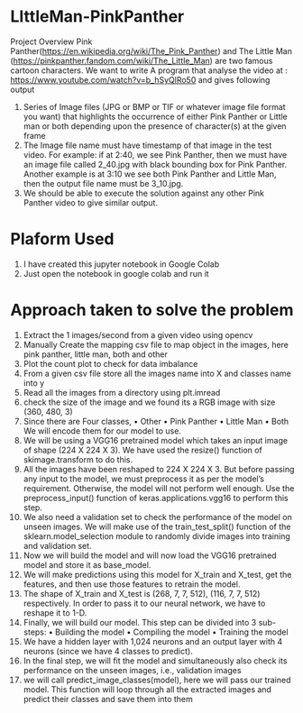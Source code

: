 # LIttleMan-PinkPanther

Project Overview
Pink Panther(https://en.wikipedia.org/wiki/The_Pink_Panther) and The Little Man (https://pinkpanther.fandom.com/wiki/The_Little_Man) are two famous cartoon characters.
We want to write A program that analyse the video at : https://www.youtube.com/watch?v=b_hSyQlRo50 and gives following output
1. Series of Image files (JPG or BMP or TIF or whatever image file format you want)  that highlights the occurrence of either Pink Panther or Little man or both depending upon the presence of character(s) at the given frame
2. The Image file name must have timestamp of that image in the test video. For example: if at 2:40, we see Pink Panther, then we must have an image file called 2_40.jpg with black bounding box for Pink Panther. Another example is at 3:10 we see both Pink Panther and Little Man, then the output file name must be 3_10.jpg.
3. We should be able to execute the solution against any other Pink Panther video to give similar output.

# Plaform Used
1. I have created this jupyter notebook in Google Colab
2. Just open the notebook in google colab and run it

# Approach taken to solve the problem
1. Extract the 1 images/second from a given video using opencv
2. Manually Create the mapping csv file to map object in the images, here pink panther, little man, both and other
3. Plot the count plot to check for data imbalance
4. From a given csv file store all the images name into X and classes name into y
5. Read all the images from a directory using plt.imread
6. check the size of the image and we found its a RGB image with size (360, 480, 3)
7. Since there are Four classes,
•	Other
•	Pink Panther
•	Little Man
•	Both
    We will encode them for our model to use.
8. We will be using a VGG16 pretrained model which takes an input image of shape (224 X 224 X 3). We have used the resize() function of skimage.transform to do this.
9.  All the images have been reshaped to 224 X 224 X 3. But before passing any input to the model, we must preprocess it as per the model’s requirement. Otherwise, the model will not perform well enough. Use the preprocess_input() function of keras.applications.vgg16 to perform this step.
10. We also need a validation set to check the performance of the model on unseen images. We will make use of the train_test_split() function of the sklearn.model_selection module to randomly divide images into training and validation set.
11. Now we will build the model and will now load the VGG16 pretrained model and store it as base_model.
12. We will make predictions using this model for X_train and X_test, get the features, and then use those features to retrain the model.
13. The shape of X_train and X_test is (268, 7, 7, 512), (116, 7, 7, 512) respectively. In order to pass it to our neural network, we have to reshape it to 1-D.
14. Finally, we will build our model. This step can be divided into 3 sub-steps:
•	Building the model
•	Compiling the model
•	Training the model
15. We have a hidden layer with 1,024 neurons and an output layer with 4 neurons (since we have 4 classes to predict).
16. In the final step, we will fit the model and simultaneously also check its performance on the unseen images, i.e., validation images
17. we will call predict_image_classes(model), here we will pass our trained model. This function will loop through all the extracted images and predict their classes and save them into them
